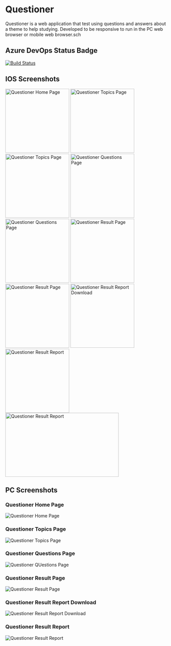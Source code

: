 # Questioner
Questioner is a web application that test using questions and answers about a theme to help studying. Developed to be responsive to run in the PC web browser or mobile web browser.sch

## Azure DevOps Status Badge
[![Build Status](https://dev.azure.com/htapps/GitHub/_apis/build/status/henriq-toledo.questioner?branchName=master)](https://dev.azure.com/htapps/GitHub/_build/latest?definitionId=1&branchName=master)

## IOS Screenshots

<img src="screenshots/ios/01-questioner-home-page.png" alt="Questioner Home Page" width="200"> <img src="screenshots/ios/02-questioner-topics-page-1.png" alt="Questioner Topics Page" width="200"> <img src="screenshots/ios/03-questioner-topics-page-2.png" alt="Questioner Topics Page" width="200"> <img src="screenshots/ios/04-questioner-questions-page-1.png" alt="Questioner Questions Page" width="200"> <img src="screenshots/ios/05-questioner-questions-page-2.png" alt="Questioner Questions Page" width="200"> <img src="screenshots/ios/06-questioner-result-page-1.png" alt="Questioner Result Page" width="200"> <img src="screenshots/ios/07-questioner-result-page-2.png" alt="Questioner Result Page" width="200"> <img src="screenshots/ios/08-questioner-result-report-download.png" alt="Questioner Result Report Download" width="200"> <img src="screenshots/ios/09-questioner-result-report-1.png" alt="Questioner Result Report" width="200"> <img src="screenshots/ios/10-questioner-result-report-2.png" alt="Questioner Result Report" width="355" height="200"  style="vertical-align:top">

## PC Screenshots

### Questioner Home Page
<img src="screenshots/pc/01-questioner-home-page.png" alt="Questioner Home Page">

### Questioner Topics Page
<img src="screenshots/pc/02-questioner-topics-page.png" alt="Questioner Topics Page">

### Questioner Questions Page
<img src="screenshots/pc/03-questioner-questions-page.png" alt="Questioner QUestions Page">

### Questioner Result Page
<img src="screenshots/pc/04-questioner-result-page.png" alt="Questioner Result Page">

### Questioner Result Report Download
<img src="screenshots/pc/05-questioner-result-report-download.png" alt="Questioner Result Report Download">

### Questioner Result Report
<img src="screenshots/pc/06-questioner-result-report.png" alt="Questioner Result Report">